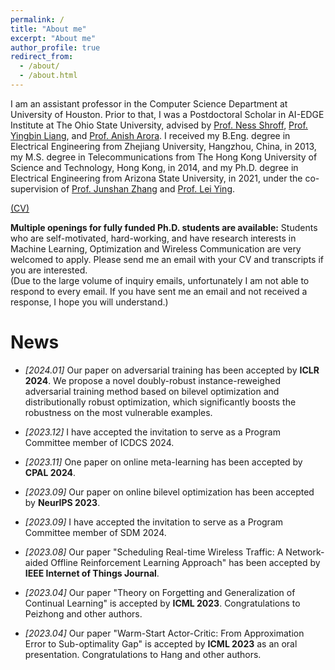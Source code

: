 ```yaml
---
permalink: /
title: "About me"
excerpt: "About me"
author_profile: true
redirect_from: 
  - /about/
  - /about.html
---
```


I am an assistant professor in the Computer Science Department at University of Houston. Prior to that, I was a Postdoctoral Scholar in AI-EDGE Institute at The Ohio State University, advised by [Prof. Ness Shroff](http://newslab.ece.ohio-state.edu/home/index.html), [Prof. Yingbin Liang](https://sites.google.com/view/yingbinliang/home), and [Prof. Anish Arora](https://cse.osu.edu/people/arora.9). I received my B.Eng. degree in Electrical Engineering from Zhejiang University, Hangzhou, China, in 2013, my M.S. degree in Telecommunications from The Hong Kong University of Science and Technology, Hong Kong, in 2014, and my Ph.D. degree in Electrical Engineering from Arizona State University, in 2021, under the co-supervision of [Prof. Junshan Zhang](https://faculty.engineering.ucdavis.edu/jzhang/) and [Prof. Lei Ying](https://leiying.engin.umich.edu/).

[(CV)](https://www.dropbox.com/scl/fi/b8yzmyzb42fcoec6d5jcx/cv.pdf?rlkey=wr4bqp6k3r39f2b14ody5hj6t&dl=0) 

**Multiple openings for fully funded Ph.D. students are available:**
Students who are self-motivated, hard-working, and have research interests in Machine Learning, Optimization and Wireless Communication are very welcomed to apply. Please send me an email with your CV and transcripts if you are interested.   
(Due to the large volume of inquiry emails, unfortunately I am not able to respond to every email. If you have sent me an email and not received a response, I hope you will understand.)


News
======

* *[2024.01]* Our paper on adversarial training has been accepted by **ICLR 2024**. We propose a novel doubly-robust instance-reweighed adversarial training method based on bilevel optimization and distributionally robust optimization, which significantly boosts the robustness on the most vulnerable examples.

* *[2023.12]* I have accepted the invitation to serve as a Program Committee member of ICDCS 2024.

* *[2023.11]* One paper on online meta-learning has been accepted by **CPAL 2024**.

* *[2023.09]* Our paper on online bilevel optimization has been accepted by **NeurIPS 2023**.

* *[2023.09]* I have accepted the invitation to serve as a Program Committee member of SDM 2024.

* *[2023.08]* Our paper "Scheduling Real-time Wireless Traffic: A Network-aided Offline Reinforcement Learning Approach" has been accepted by **IEEE Internet of Things Journal**.

* *[2023.04]* Our paper "Theory on Forgetting and Generalization of Continual Learning" is accepted by **ICML 2023**. Congratulations to Peizhong and other authors. 

* *[2023.04]* Our paper "Warm-Start Actor-Critic: From Approximation Error to Sub-optimality Gap" is accepted by **ICML 2023** as an oral presentation. Congratulations to Hang and other authors. 





